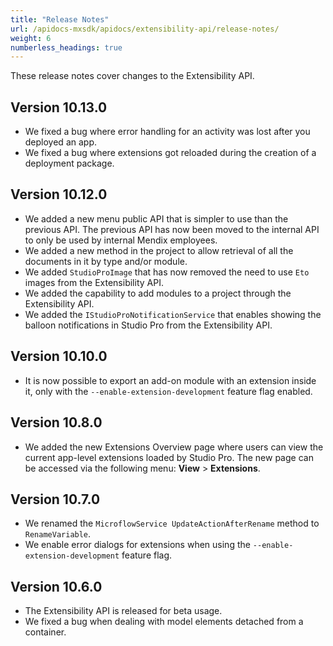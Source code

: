 ```yaml
---
title: "Release Notes"
url: /apidocs-mxsdk/apidocs/extensibility-api/release-notes/
weight: 6
numberless_headings: true
---
```


These release notes cover changes to the Extensibility API.

## Version 10.13.0

* We fixed a bug where error handling for an activity was lost after you deployed an app.
* We fixed a bug where extensions got reloaded during the creation of a deployment package.

## Version 10.12.0

* We added a new menu public API that is simpler to use than the previous API. The previous API has now been moved to the internal API to only be used by internal Mendix employees.
* We added a new method in the project to allow retrieval of all the documents in it by type and/or module.
* We added `StudioProImage` that has now removed the need to use `Eto` images from the Extensibility API.
* We added the capability to add modules to a project through the Extensibility API.
* We added the `IStudioProNotificationService` that enables showing the balloon notifications in Studio Pro from the Extensibility API.

## Version 10.10.0

* It is now possible to export an add-on module with an extension inside it, only with the `--enable-extension-development` feature flag enabled.

## Version 10.8.0

* We added the new Extensions Overview page where users can view the current app-level extensions loaded by Studio Pro. The new page can be accessed via the following menu: **View** > **Extensions**.

## Version 10.7.0

* We renamed the `MicroflowService UpdateActionAfterRename` method to `RenameVariable`.
* We enable error dialogs for extensions when using the `--enable-extension-development` feature flag.

## Version 10.6.0

* The Extensibility API is released for beta usage. 
* We fixed a bug when dealing with model elements detached from a container.
